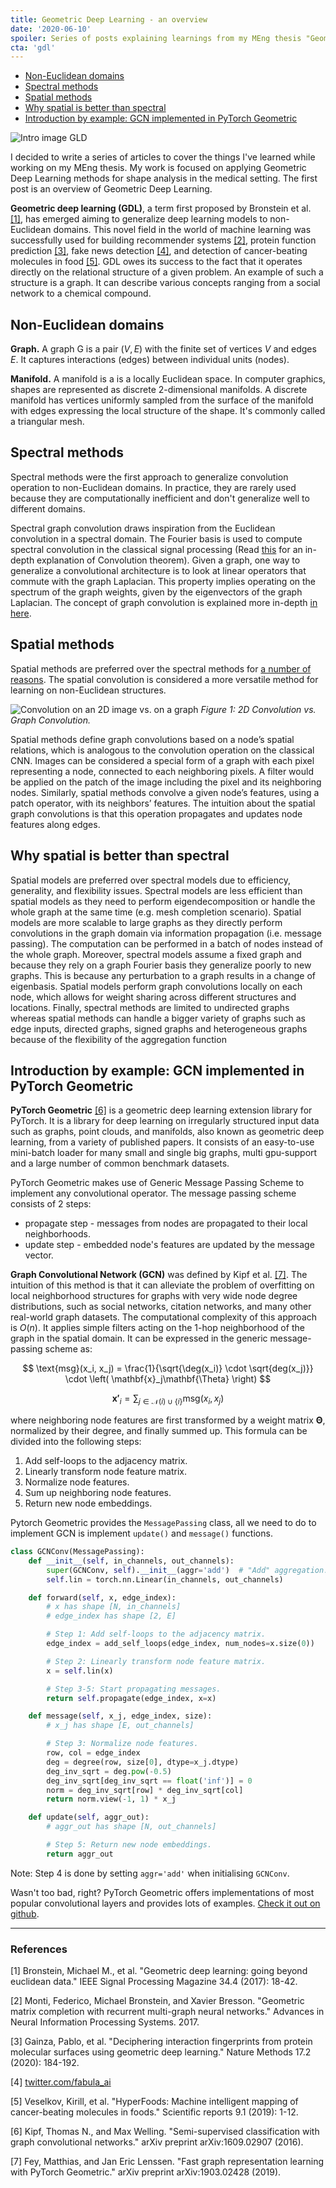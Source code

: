 ```yaml
---
title: Geometric Deep Learning - an overview
date: '2020-06-10'
spoiler: Series of posts explaining learnings from my MEng thesis "Geometric Deep Learning for Subcortical Brain Shape Analysis".
cta: 'gdl'
---
```


* [Non-Euclidean domains](#non-euclidean-domains)
* [Spectral methods](#spectral-methods)
* [Spatial methods](#spatial-methods)
* [Why spatial is better than spectral](#why-spatial-is-better-than-spectral)
* [Introduction by example: GCN implemented in PyTorch Geometric](#introduction-by-example:-gcn-implemented-in-pytorch-geometric)

![Intro image GLD](./gdl.gif)

I decided to write a series of articles to cover the things I've learned while working on my MEng thesis. My work is focused on applying Geometric Deep Learning methods for shape analysis in the medical setting. The first post is an overview of Geometric Deep Learning.

**Geometric deep learning (GDL)**, a term first proposed by Bronstein et al. [[1]](#references), has emerged aiming to generalize deep learning models to non-Euclidean domains. This novel field in the world of machine learning was successfully used for building recommender systems [[2]](#references), protein function prediction [[3]](#references), fake news detection [[4]](#references), and detection of cancer-beating molecules in food [[5]](#references). GDL owes its success to the fact that it operates directly on the relational structure of a given problem. An example of such a structure is a graph. It can describe various concepts ranging from a social network to a chemical compound.

## Non-Euclidean domains

**Graph.** A graph G is a pair $(V,E)$ with the finite set of vertices $V$ and edges $E$. It captures interactions (edges) between individual units (nodes).

**Manifold.** A manifold is a is a locally Euclidean space. In computer graphics, shapes are represented as discrete 2-dimensional manifolds. A discrete manifold has vertices uniformly sampled from the surface of the manifold with edges expressing the local structure of the shape. It's commonly called a triangular mesh.


## Spectral methods

Spectral methods were the first approach to generalize convolution operation to non-Euclidean domains. In practice, they are rarely used because they are computationally inefficient and don't generalize well to different domains.

Spectral graph convolution draws inspiration from the Euclidean convolution in a spectral domain. The Fourier basis is used to compute spectral convolution in the classical signal processing (Read [this](https://www-structmed.cimr.cam.ac.uk/Course/Convolution/convolution.html) for an in-depth explanation of Convolution theorem). Given a graph, one way to generalize a convolutional architecture is to look at linear operators that commute with the graph Laplacian. This property implies operating on the spectrum of the graph weights, given by the eigenvectors of the graph Laplacian. The concept of graph convolution is explained more in-depth [in here](https://towardsdatascience.com/spectral-graph-convolution-explained-and-implemented-step-by-step-2e495b57f801).

## Spatial methods

Spatial methods are preferred over the spectral methods for [a number of reasons](#why-spatial-is-better-than-spectral). The spatial convolution is considered a more versatile method for learning on non-Euclidean structures. 

![Convolution on an 2D image vs. on a graph](./comparison_2d_graph.jpg)
*Figure 1: 2D Convolution vs. Graph Convolution.*

Spatial methods define graph convolutions based on a node’s spatial relations, which is analogous to the convolution operation on the classical CNN. Images can be considered a special form of a graph with each pixel representing a node, connected to each neighboring pixels. A filter would be applied on the patch of the image including the pixel and its neighboring nodes. Similarly, spatial methods convolve a given node’s features, using a patch operator, with its neighbors’ features. The intuition about the spatial graph convolutions is that this operation propagates and updates node features along edges.


## Why spatial is better than spectral

Spatial models are preferred over spectral models due to efficiency, generality, and flexibility issues. Spectral models are less efficient than spatial models as they need to perform eigendecomposition or handle the whole graph at the same time (e.g. mesh completion scenario). Spatial models are more scalable to large graphs as they directly perform convolutions in the graph domain via information propagation (i.e. message passing). The computation can be performed in a batch of nodes instead of the whole graph. Moreover, spectral models assume a fixed graph and because they rely on a graph Fourier basis they generalize poorly to new graphs. This is because any perturbation to a graph results in a change of eigenbasis. Spatial models perform graph convolutions locally on each node, which allows for weight sharing across different structures and locations. Finally, spectral methods are limited to undirected graphs whereas spatial methods can handle a bigger variety of graphs such as edge inputs, directed graphs, signed graphs and heterogeneous graphs because of the flexibility of the aggregation function


## Introduction by example: GCN implemented in PyTorch Geometric

**PyTorch Geometric** [[6]](#references) is a geometric deep learning extension library for PyTorch. It is a library for deep learning on irregularly structured input data such as graphs, point clouds, and manifolds, also known as geometric deep learning, from a variety of published papers. It consists of an easy-to-use mini-batch loader for many small and single big graphs, multi gpu-support and a large number of common benchmark datasets.

PyTorch Geometric makes use of Generic Message Passing Scheme to implement any convolutional operator. The message passing scheme consists of 2 steps:
- propagate step - messages from nodes are propagated to their local neighborhoods.
- update step - embedded node's features are updated by the message vector.


**Graph Convolutional Network (GCN)** was defined by Kipf et al. [[7]](#references). The intuition of this method is that it can alleviate the problem of overfitting on local neighborhood structures for graphs with very wide node degree distributions, such as social networks, citation networks, and many other real-world graph datasets. The computational complexity of this approach is $O(n)$. It applies simple filters acting on the 1-hop neighborhood of the graph in the spatial domain. It can be expressed in the generic message-passing scheme as:

$$
\text{msg}(x_i, x_j) =  \frac{1}{\sqrt{\deg(x_i)} \cdot \sqrt{deg(x_j)}} \cdot \left( \mathbf{x}_j\mathbf{\Theta} \right)
$$

$$
\mathbf{x'}_i = \sum_{j \in \mathcal{N}(i) \cup \{ i \}} \text{msg}(x_i, x_j)
$$

where neighboring node features are first transformed by a weight matrix $\mathbf{\Theta}$, normalized by their degree, and finally summed up.
This formula can be divided into the following steps:

1. Add self-loops to the adjacency matrix.
2. Linearly transform node feature matrix.
3. Normalize node features.
4. Sum up neighboring node features.
5. Return new node embeddings.


Pytorch Geometric provides the `MessagePassing` class, all we need to do to implement GCN is implement `update()` and `message()` functions.

```python
class GCNConv(MessagePassing):
    def __init__(self, in_channels, out_channels):
        super(GCNConv, self).__init__(aggr='add')  # "Add" aggregation.
        self.lin = torch.nn.Linear(in_channels, out_channels)

    def forward(self, x, edge_index):
        # x has shape [N, in_channels]
        # edge_index has shape [2, E]

        # Step 1: Add self-loops to the adjacency matrix.
        edge_index = add_self_loops(edge_index, num_nodes=x.size(0))

        # Step 2: Linearly transform node feature matrix.
        x = self.lin(x)

        # Step 3-5: Start propagating messages.
        return self.propagate(edge_index, x=x)

    def message(self, x_j, edge_index, size):
        # x_j has shape [E, out_channels]

        # Step 3: Normalize node features.
        row, col = edge_index
        deg = degree(row, size[0], dtype=x_j.dtype)
        deg_inv_sqrt = deg.pow(-0.5)
        deg_inv_sqrt[deg_inv_sqrt == float('inf')] = 0
        norm = deg_inv_sqrt[row] * deg_inv_sqrt[col]
        return norm.view(-1, 1) * x_j

    def update(self, aggr_out):
        # aggr_out has shape [N, out_channels]

        # Step 5: Return new node embeddings.
        return aggr_out
```

Note: Step 4 is done by setting `aggr='add'` when initialising `GCNConv`.


Wasn't too bad, right? PyTorch Geometric offers implementations of most popular convolutional layers and provides lots of examples. [Check it out on github](https://github.com/rusty1s/pytorch_geometric).

***

### References

[1] Bronstein, Michael M., et al. "Geometric deep learning: going beyond euclidean data." IEEE Signal Processing Magazine 34.4 (2017): 18-42.

[2] Monti, Federico, Michael Bronstein, and Xavier Bresson. "Geometric matrix completion with recurrent multi-graph neural networks." Advances in Neural Information Processing Systems. 2017.

[3] Gainza, Pablo, et al. "Deciphering interaction fingerprints from protein molecular surfaces using geometric deep learning." Nature Methods 17.2 (2020): 184-192.

[4] [twitter.com/fabula_ai](https://twitter.com/fabula_ai)

[5] Veselkov, Kirill, et al. "HyperFoods: Machine intelligent mapping of cancer-beating molecules in foods." Scientific reports 9.1 (2019): 1-12.

[6] Kipf, Thomas N., and Max Welling. "Semi-supervised classification with graph convolutional networks." arXiv preprint arXiv:1609.02907 (2016).

[7] Fey, Matthias, and Jan Eric Lenssen. "Fast graph representation learning with PyTorch Geometric." arXiv preprint arXiv:1903.02428 (2019).
